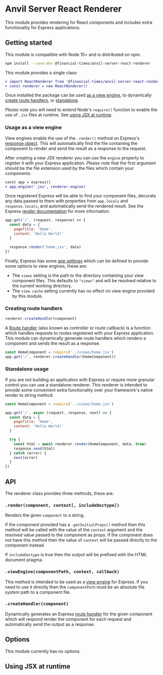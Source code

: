 # Anvil Server React Renderer

This module provides rendering for React components and includes extra functionality for Express applications.

[JSX]: https://jasonformat.com/wtf-is-jsx/
[view engine]: https://expressjs.com/en/guide/using-template-engines.html
[route handler]: https://expressjs.com/en/guide/routing.html#route-handlers


## Getting started

This module is compatible with Node 10+ and is distributed on npm.

```sh
npm install --save-dev @financial-times/anvil-server-react-renderer
```

This module provides a single class:

```diff
+ import ReactRenderer from '@financial-times/anvil-server-react-renderer'
+ const renderer = new ReactRenderer()
```

Once installed the package can be used [as a view engine](#usage-as-a-view-engine), to dynamically [create route handlers](#creating-route-handlers), or [standalone](#standalone-usage).

_Please note_ you will need to extend Node's `require()` function to enable the use of `.jsx` files at runtime. See [using JSX at runtime](#using-jsx-at-runtime).


### Usage as a view engine

View engines enable the use of the `.render()` method on Express's [response object]. This will automatically find the file containing the component to render and send the result as a response to the request.

After creating a new JSX renderer you can use the `engine` property to register it with your Express application. _Please note_ that the first argument should be the file extension used by the files which contain your components:

```diff
const app = express()
+ app.engine('.jsx', renderer.engine)
```

Once registered Express will be able to find your component files, decorate any data passed to them with properties from `app.locals` and `response.locals`, and automatically send the rendered result. See the Express [render documentation] for more information.

```js
app.get('/', (request, response) => {
  const data = {
    pageTitle: 'Home',
    content: 'Hello World!'
  }

  response.render('home.jsx', data)
})
```

Finally, Express has some [app settings] which can be defined to provide some options to view engines, these are:

- The `views` setting is the path to the directory containing your view component files. This defaults to `"views"` and will be resolved relative to the current working directory.
- The `view cache` setting currently has no effect on view engine provided by this module.

[response object]: https://expressjs.com/en/4x/api.html#res
[render documentation]: https://expressjs.com/en/4x/api.html#res.render
[app settings]: https://expressjs.com/en/api.html#app.settings.table


### Creating route handlers

```js
renderer.createHandler(component)
```

A [Route handler] (also known as controller or route callback) is a function which handles requests to routes registered with your Express application. This module can dynamically generate route handlers which renders a component and sends the result as a response.

```js
const HomeComponent = require('../views/home.jsx')
app.get('/', renderer.createHandler(HomeComponent))
```


### Standalone usage

If you are not building an application with Express or require more granular control you can use a standalone renderer. This renderer is intended to provide some convenient extra functionality over your framework's native render to string method.

```js
const HomeComponent = require('../views/home.jsx')

app.get('/', async (request, response, next) => {
  const data = {
    pageTitle: 'Home',
    content: 'Hello World!'
  }

  try {
    const html = await renderer.render(HomeComponent, data, true)
    response.send(html)
  } catch (error) {
    next(error)
  }
})
```


## API

The renderer class provides three methods, these are:

### `.render(component, context[, includeDoctype])`

Renders the given `component` to a string.

If the component provided has a `.getInitialProps()` method then this method will be called with the value of the `context` argument and the resolved value passed to the component as props. If the component does not have this method then the value of `context` will be passed directly to the component instead.

If `includeDoctype` is true then the output will be prefixed with the HTML document pragma.


### `.viewEngine(componentPath, context, callback)`

This method is intended to be used as a [view engine] for Express. If you need to use it directly then the `componentPath` must be an absolute file system path to a component file.

### `.createHandler(component)`

Dynamically generates an Express [route handler] for the given component which will respond render the component for each request and automatically send the output as a response.


## Options

This module currently has no options.


## Using JSX at runtime
